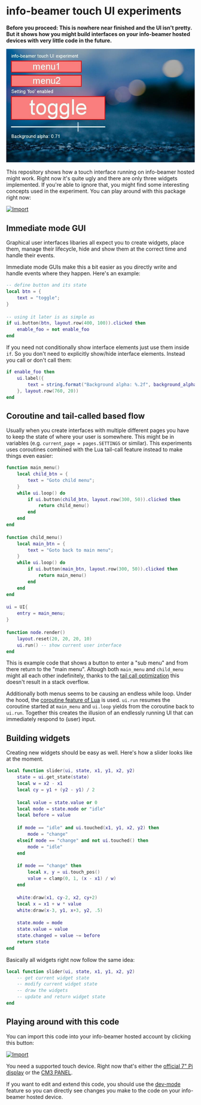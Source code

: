 # info-beamer touch UI experiments

**Before you proceed: This is nowhere near finished and the
UI isn't pretty. But it shows how you might build interfaces
on your info-beamer hosted devices with very little code in
the future.**

![Screenshot](example-ui.jpg)

This repository shows how a touch interface running
on info-beamer hosted might work. Right now it's quite
ugly and there are only three widgets implemented. If you're
able to ignore that, you might find some interesting concepts
used in the experiment. You can play around with this package
right now:

[![Import](https://cdn.infobeamer.com/s/img/import.png)](https://info-beamer.com/use?url=https://github.com/info-beamer/package-touch-ui-experiments)

## Immediate mode GUI

Graphical user interfaces libaries all expect you to create
widgets, place them, manage their lifecycle, hide and show
them at the correct time and handle their events. 

Immediate mode GUIs make this a bit easier as you directly
write and handle events where they happen. Here's an example:


```lua
-- define button and its state
local btn = {
    text = "toggle";
}

-- using it later is as simple as
if ui.button(btn, layout.row(400, 100)).clicked then
    enable_foo = not enable_foo
end
```

If you need not conditionally show interface elements just
use them inside `if`. So you don't need to explicitly show/hide
interface elements. Instead you call or don't call them:

```lua
if enable_foo then
    ui.label({
        text = string.format("Background alpha: %.2f", background_alpha.value)
    }, layout.row(760, 20))
end
```

## Coroutine and tail-called based flow

Usually when you create interfaces with multiple different pages
you have to keep the state of where your user is somewhere. This
might be in variables (e.g. `current_page = pages.SETTINGS` or similar).
This experiments uses coroutines combined with the Lua tail-call
feature instead to make things even easier:

```lua
function main_menu()
    local child_btn = {
        text = "Goto child menu";
    }
    while ui.loop() do
        if ui.button(child_btn, layout.row(300, 50)).clicked then
            return child_menu()
        end
    end
end

function child_menu()
    local main_btn = {
        text = "Goto back to main menu";
    }
    while ui.loop() do
        if ui.button(main_btn, layout.row(300, 50)).clicked then
            return main_menu()
        end
    end
end

ui = UI{
    entry = main_menu;
}

function node.render()
    layout.reset(20, 20, 20, 10)
    ui.run() -- show current user interface
end
```

This is example code that shows a button to enter a "sub menu" and
from there return to the "main menu". Altough both `main_menu` and
`child_menu` might all each other indefinitely, thanks to the 
[tail call optimization](https://www.lua.org/pil/6.3.html) this
doesn't result in a stack overflow.

Additionally both menus seems to be causing an endless while loop.
Under the hood, the [coroutine feature of Lua](https://www.lua.org/pil/9.html)
is used. `ui.run` resumes the coroutine started at `main_menu` and
`ui.loop` yields from the coroutine back to `ui.run`. Together this
creates the illusion of an endlessly running UI that can immediately
respond to (user) input.

## Building widgets

Creating new widgets should be easy as well. Here's how a slider
looks like at the moment.

```lua
local function slider(ui, state, x1, y1, x2, y2)
    state = ui.get_state(state)
    local w = x2 - x1
    local cy = y1 + (y2 - y1) / 2

    local value = state.value or 0
    local mode = state.mode or "idle"
    local before = value

    if mode == "idle" and ui.touched(x1, y1, x2, y2) then
        mode = "change"
    elseif mode == "change" and not ui.touched() then
        mode = "idle"
    end

    if mode == "change" then
        local x, y = ui.touch_pos()
        value = clamp(0, 1, (x - x1) / w)
    end

    white:draw(x1, cy-2, x2, cy+2)
    local x = x1 + w * value
    white:draw(x-3, y1, x+3, y2, .5)

    state.mode = mode
    state.value = value
    state.changed = value ~= before
    return state
end
```

Basically all widgets right now follow the same idea:

```lua
local function slider(ui, state, x1, y1, x2, y2)
    -- get current widget state
    -- modify current widget state
    -- draw the widgets
    -- update and return widget state
end
```

## Playing around with this code

You can import this code into your info-beamer hosted account by clicking this
button:

[![Import](https://cdn.infobeamer.com/s/img/import.png)](https://info-beamer.com/use?url=https://github.com/info-beamer/package-touch-ui-experiments)

You need a supported touch device. Right now that's either the 
[official 7" Pi display](https://www.raspberrypi.org/products/raspberry-pi-touch-display/) or
the
[CM3 PANEL](https://www.acmesystems.it/CM3-PANEL).

If you want to edit and extend this code, you should use the
[dev-mode](https://github.com/info-beamer/package-sdk/tree/master/dev-mode)
feature so you can directly see changes you make to the code on your info-beamer
hosted device.
